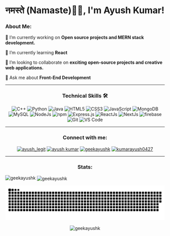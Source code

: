 <h1 align="left">नमस्ते (Namaste)🙏🏻, I'm Ayush Kumar!</h1>


<h3 align="left">About Me:</h3>

🔭 I’m currently working on **Open source projects and MERN stack development.**

🌱 I’m currently learning **React**

👯 I’m looking to collaborate on **exciting open-source projects and creative web applications.**

💬 Ask me about **Front-End Development**



---

<h3 align="center">Technical Skills 🛠</h3>

<p align="center"> 
  <img alt="C++" src="https://img.shields.io/badge/c++-%23ED8B00.svg?&style=for-the-badge&logo=C++&logoColor=red" />
 <img alt="Python" src="https://img.shields.io/badge/python-%2314354C.svg?style=for-the-badge&logo=python&logoColor=white"/>
 <img alt="Java" src="https://img.shields.io/badge/java-%23ED8B00.svg?&style=for-the-badge&logo=java&logoColor=white" />
<img alt="HTML5" src="https://img.shields.io/badge/html5-%23E34F26.svg?&style=for-the-badge&logo=html5&logoColor=white" />
 <img alt="CSS3" src="https://img.shields.io/badge/css3-%231572B6.svg?&style=for-the-badge&logo=css3&logoColor=white" />
 <img alt="JavaScript" src="https://img.shields.io/badge/javascript-%23323330.svg?&style=for-the-badge&logo=javascript&logoColor=%23F7DF1E" />
 <img alt="MongoDB" src="https://img.shields.io/badge/MongoDB-lightgreen?style=for-the-badge&logo=mongodb&logoColor=4EA94B" />
 <img alt="MySQL" src="https://img.shields.io/badge/MySQL-gray?style=for-the-badge&logo=mysql&logoColor=4EA94B" />
 <img alt="NodeJs" src="https://img.shields.io/badge/Node.js-339933?style=for-the-badge&logo=nodedotjs&logoColor=white" />
    <img alt="npm" src="https://img.shields.io/badge/npm-CB3837?style=for-the-badge&logo=npm&logoColor=white" />
    <img alt="Express.js" src="https://img.shields.io/badge/Express.js-000000?style=for-the-badge&logo=express&logoColor=white" />
    <img alt="ReactJs" src="https://img.shields.io/badge/React-20232A?style=for-the-badge&logo=react&logoColor=61DAFB" />
     <img alt="NextJs" src="https://img.shields.io/badge/NextJS-20232A?style=for-the-badge&logo=nextjs&logoColor=black" />
    <img alt="firebase" src="https://img.shields.io/badge/firebase-ffca28?style=for-the-badge&logo=firebase&logoColor=black" />
    <img alt="Git" src="https://img.shields.io/badge/Git-F05032?style=for-the-badge&logo=git&logoColor=white" />
    <img alt="VS Code" src="https://img.shields.io/badge/Visual_Studio_Code-0078D4?style=for-the-badge&logo=visual%20studio%20code&logoColor=white" />
</p>

---

<h3 align="center">Connect with me:</h3>
<p align="center">
<a href="https://twitter.com/ayush_legit" target="blank"><img align="center" src="https://raw.githubusercontent.com/rahuldkjain/github-profile-readme-generator/master/src/images/icons/Social/twitter.svg" alt="ayush_legit" height="30" width="40" /></a>
<a href="https://www.linkedin.com/in/ayush-kumar-72a6231b6/" target="blank"><img align="center" src="https://raw.githubusercontent.com/rahuldkjain/github-profile-readme-generator/master/src/images/icons/Social/linked-in-alt.svg" alt="ayush kumar" height="30" width="40" /></a>
<a href="https://leetcode.com/geekayushk/" target="blank"><img align="center" src="https://raw.githubusercontent.com/rahuldkjain/github-profile-readme-generator/master/src/images/icons/Social/leet-code.svg" alt="geekayushk" height="30" width="40" /></a>
<a href="https://www.hackerrank.com/kumarayush0427" target="blank"><img align="center" src="https://raw.githubusercontent.com/rahuldkjain/github-profile-readme-generator/master/src/images/icons/Social/hackerrank.svg" alt="kumarayush0427" height="30" width="40" /></a>
</p>

---

<h3 align="center">Stats:</h3>
<div>

<p><img align="left" src="https://github-readme-stats.vercel.app/api/top-langs?username=geekayushk&&theme=dark&title_color=f90606&text_color=ffffff&hide=TCL" alt="geekayushk" /></p>
<p>&nbsp;<img align="center" src="https://github-readme-stats.vercel.app/api?username=geekayushk&show_icons=true&theme=dark&title_color=f90606&text_color=ffffff&count_private=true&line_height=33" alt="geekayushk" /></p>

</div>


<div align="center">
<img src="https://github.com/kothariji/kothariji/blob/master/github-user-contribution.svg"></img>
</div>

<p align="center"> <img src="https://komarev.com/ghpvc/?username=geekayushk&label=Profile%20views&color=08fdab&style=plastic" alt="geekayushk" /> </p>
